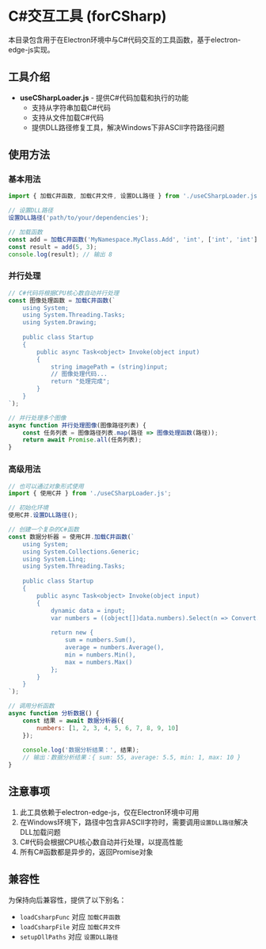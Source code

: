 # C#交互工具 (forCSharp)

本目录包含用于在Electron环境中与C#代码交互的工具函数，基于electron-edge-js实现。

## 工具介绍

- **useCSharpLoader.js** - 提供C#代码加载和执行的功能
  - 支持从字符串加载C#代码
  - 支持从文件加载C#代码
  - 提供DLL路径修复工具，解决Windows下非ASCII字符路径问题

## 使用方法

### 基本用法

```javascript
import { 加载C井函数, 加载C井文件, 设置DLL路径 } from './useCSharpLoader.js';

// 设置DLL路径
设置DLL路径('path/to/your/dependencies');

// 加载函数
const add = 加载C井函数('MyNamespace.MyClass.Add', 'int', ['int', 'int']);
const result = add(5, 3);
console.log(result); // 输出 8
```

### 并行处理

```javascript
// C#代码将根据CPU核心数自动并行处理
const 图像处理函数 = 加载C井函数(`
    using System;
    using System.Threading.Tasks;
    using System.Drawing;
    
    public class Startup
    {
        public async Task<object> Invoke(object input)
        {
            string imagePath = (string)input;
            // 图像处理代码...
            return "处理完成";
        }
    }
`);

// 并行处理多个图像
async function 并行处理图像(图像路径列表) {
    const 任务列表 = 图像路径列表.map(路径 => 图像处理函数(路径));
    return await Promise.all(任务列表);
}
```

### 高级用法

```javascript
// 也可以通过对象形式使用
import { 使用C井 } from './useCSharpLoader.js';

// 初始化环境
使用C井.设置DLL路径();

// 创建一个复杂的C#函数
const 数据分析器 = 使用C井.加载C井函数(`
    using System;
    using System.Collections.Generic;
    using System.Linq;
    using System.Threading.Tasks;
    
    public class Startup
    {
        public async Task<object> Invoke(object input)
        {
            dynamic data = input;
            var numbers = ((object[])data.numbers).Select(n => Convert.ToDouble(n)).ToArray();
            
            return new {
                sum = numbers.Sum(),
                average = numbers.Average(),
                min = numbers.Min(),
                max = numbers.Max()
            };
        }
    }
`);

// 调用分析函数
async function 分析数据() {
    const 结果 = await 数据分析器({
        numbers: [1, 2, 3, 4, 5, 6, 7, 8, 9, 10]
    });
    
    console.log('数据分析结果：', 结果);
    // 输出：数据分析结果：{ sum: 55, average: 5.5, min: 1, max: 10 }
}
```

## 注意事项

1. 此工具依赖于electron-edge-js，仅在Electron环境中可用
2. 在Windows环境下，路径中包含非ASCII字符时，需要调用`设置DLL路径`解决DLL加载问题
3. C#代码会根据CPU核心数自动并行处理，以提高性能
4. 所有C#函数都是异步的，返回Promise对象

## 兼容性

为保持向后兼容性，提供了以下别名：
- `loadCsharpFunc` 对应 `加载C井函数`
- `loadCsharpFile` 对应 `加载C井文件`
- `setupDllPaths` 对应 `设置DLL路径` 